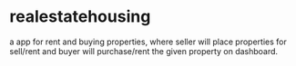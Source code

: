 # realestatehousing
a app for rent and buying properties, where seller will place properties for sell/rent and buyer will purchase/rent the given property on dashboard.
